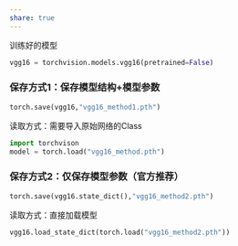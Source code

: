 ```yaml
---
share: true
---
```


训练好的模型
```python
vgg16 = torchvision.models.vgg16(pretrained=False)
```
### 保存方式1：保存模型结构+模型参数
```python
torch.save(vgg16,"vgg16_method1.pth")
```
读取方式：需要导入原始网络的Class
```python
import torchvison
model = torch.load("vgg16_method.pth")  
```  
### 保存方式2：仅保存模型参数（官方推荐）
```python
torch.save(vgg16.state_dict(),"vgg16_method2.pth")
```
读取方式：直接加载模型
```python
vgg16.load_state_dict(torch.load("vgg16_method2.pth"))
```
